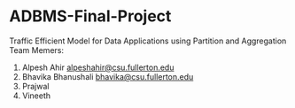 # ADBMS-Final-Project
Traffic Efficient Model for Data Applications using Partition and Aggregation
Team Memers:
1. Alpesh Ahir   alpeshahir@csu.fullerton.edu
2. Bhavika Bhanushali   bhavika@csu.fullerton.edu
3. Prajwal
4. Vineeth 
